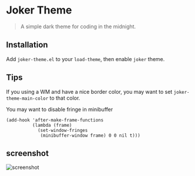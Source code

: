 # Joker Theme

> A simple dark theme for coding in the midnight.

## Installation

Add `joker-theme.el` to your `load-theme`, then enable `joker` theme.

## Tips

If you using a WM and have a nice border color, you may want to set `joker-theme-main-color` to that color.

You may want to disable fringe in minibuffer

```emacs-lisp
(add-hook 'after-make-frame-functions
          (lambda (frame)
            (set-window-fringes
             (minibuffer-window frame) 0 0 nil t)))
```

## screenshot

![screenshot](https://user-images.githubusercontent.com/11796018/106364491-60675500-636a-11eb-8e90-1a99ef765b7e.png)
